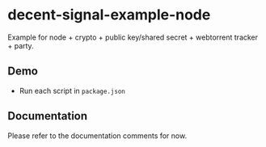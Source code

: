 # decent-signal-example-node

Example for node + crypto + public key/shared secret + webtorrent tracker + party.

## Demo

* Run each script in `package.json`

## Documentation

Please refer to the documentation comments for now.
